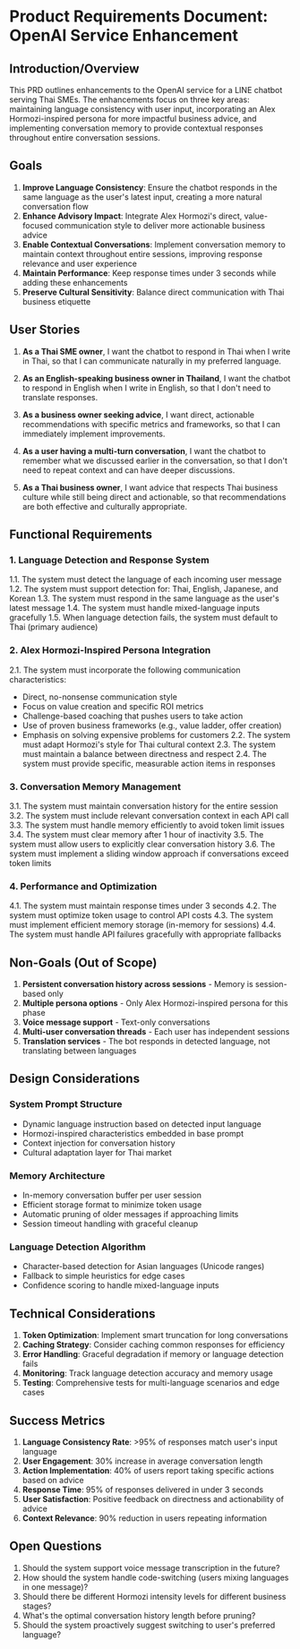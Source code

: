 # Product Requirements Document: OpenAI Service Enhancement

## Introduction/Overview

This PRD outlines enhancements to the OpenAI service for a LINE chatbot serving Thai SMEs. The enhancements focus on three key areas: maintaining language consistency with user input, incorporating an Alex Hormozi-inspired persona for more impactful business advice, and implementing conversation memory to provide contextual responses throughout entire conversation sessions.

## Goals

1. **Improve Language Consistency**: Ensure the chatbot responds in the same language as the user's latest input, creating a more natural conversation flow
2. **Enhance Advisory Impact**: Integrate Alex Hormozi's direct, value-focused communication style to deliver more actionable business advice
3. **Enable Contextual Conversations**: Implement conversation memory to maintain context throughout entire sessions, improving response relevance and user experience
4. **Maintain Performance**: Keep response times under 3 seconds while adding these enhancements
5. **Preserve Cultural Sensitivity**: Balance direct communication with Thai business etiquette

## User Stories

1. **As a Thai SME owner**, I want the chatbot to respond in Thai when I write in Thai, so that I can communicate naturally in my preferred language.

2. **As an English-speaking business owner in Thailand**, I want the chatbot to respond in English when I write in English, so that I don't need to translate responses.

3. **As a business owner seeking advice**, I want direct, actionable recommendations with specific metrics and frameworks, so that I can immediately implement improvements.

4. **As a user having a multi-turn conversation**, I want the chatbot to remember what we discussed earlier in the conversation, so that I don't need to repeat context and can have deeper discussions.

5. **As a Thai business owner**, I want advice that respects Thai business culture while still being direct and actionable, so that recommendations are both effective and culturally appropriate.

## Functional Requirements

### 1. Language Detection and Response System
1.1. The system must detect the language of each incoming user message
1.2. The system must support detection for: Thai, English, Japanese, and Korean
1.3. The system must respond in the same language as the user's latest message
1.4. The system must handle mixed-language inputs gracefully
1.5. When language detection fails, the system must default to Thai (primary audience)

### 2. Alex Hormozi-Inspired Persona Integration
2.1. The system must incorporate the following communication characteristics:
   - Direct, no-nonsense communication style
   - Focus on value creation and specific ROI metrics
   - Challenge-based coaching that pushes users to take action
   - Use of proven business frameworks (e.g., value ladder, offer creation)
   - Emphasis on solving expensive problems for customers
2.2. The system must adapt Hormozi's style for Thai cultural context
2.3. The system must maintain a balance between directness and respect
2.4. The system must provide specific, measurable action items in responses

### 3. Conversation Memory Management
3.1. The system must maintain conversation history for the entire session
3.2. The system must include relevant conversation context in each API call
3.3. The system must handle memory efficiently to avoid token limit issues
3.4. The system must clear memory after 1 hour of inactivity
3.5. The system must allow users to explicitly clear conversation history
3.6. The system must implement a sliding window approach if conversations exceed token limits

### 4. Performance and Optimization
4.1. The system must maintain response times under 3 seconds
4.2. The system must optimize token usage to control API costs
4.3. The system must implement efficient memory storage (in-memory for sessions)
4.4. The system must handle API failures gracefully with appropriate fallbacks

## Non-Goals (Out of Scope)

1. **Persistent conversation history across sessions** - Memory is session-based only
2. **Multiple persona options** - Only Alex Hormozi-inspired persona for this phase
3. **Voice message support** - Text-only conversations
4. **Multi-user conversation threads** - Each user has independent sessions
5. **Translation services** - The bot responds in detected language, not translating between languages

## Design Considerations

### System Prompt Structure
- Dynamic language instruction based on detected input language
- Hormozi-inspired characteristics embedded in base prompt
- Context injection for conversation history
- Cultural adaptation layer for Thai market

### Memory Architecture
- In-memory conversation buffer per user session
- Efficient storage format to minimize token usage
- Automatic pruning of older messages if approaching limits
- Session timeout handling with graceful cleanup

### Language Detection Algorithm
- Character-based detection for Asian languages (Unicode ranges)
- Fallback to simple heuristics for edge cases
- Confidence scoring to handle mixed-language inputs

## Technical Considerations

1. **Token Optimization**: Implement smart truncation for long conversations
2. **Caching Strategy**: Consider caching common responses for efficiency
3. **Error Handling**: Graceful degradation if memory or language detection fails
4. **Monitoring**: Track language detection accuracy and memory usage
5. **Testing**: Comprehensive tests for multi-language scenarios and edge cases

## Success Metrics

1. **Language Consistency Rate**: >95% of responses match user's input language
2. **User Engagement**: 30% increase in average conversation length
3. **Action Implementation**: 40% of users report taking specific actions based on advice
4. **Response Time**: 95% of responses delivered in under 3 seconds
5. **User Satisfaction**: Positive feedback on directness and actionability of advice
6. **Context Relevance**: 90% reduction in users repeating information

## Open Questions

1. Should the system support voice message transcription in the future?
2. How should the system handle code-switching (users mixing languages in one message)?
3. Should there be different Hormozi intensity levels for different business stages?
4. What's the optimal conversation history length before pruning?
5. Should the system proactively suggest switching to user's preferred language?